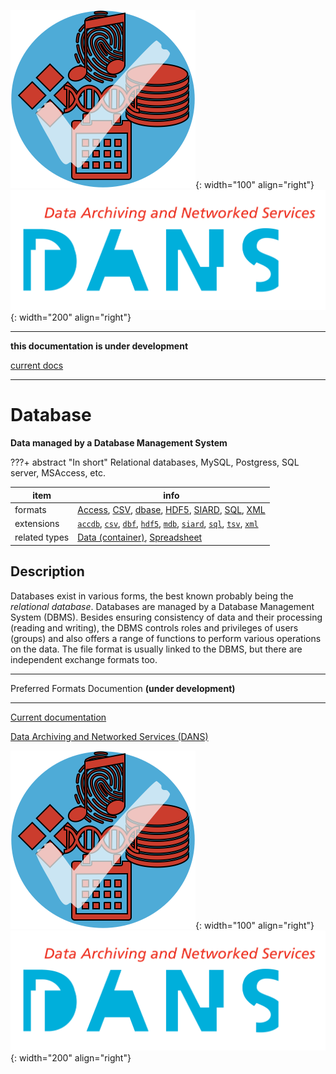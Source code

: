 ![img](../images/formats.png){: width="100" align="right"}
![img](../images/DANS.png){: width="200" align="right"}

---

**this documentation is under development**

[current docs]({{preferredFormats}})

---



# Database

**Data managed by a Database Management System**

???+ abstract "In short"
    Relational databases, MySQL, Postgress, SQL server, MSAccess, etc.

item | info
--- | ---
formats | [Access](../fileFormats/access.md), [CSV](../fileFormats/csv.md), [dbase](../fileFormats/dbase.md), [HDF5](../fileFormats/hdf5.md), [SIARD](../fileFormats/siard.md), [SQL](../fileFormats/sql.md), [XML](../fileFormats/xml.md)
extensions | [`accdb`](../extensions/accdb.md), [`csv`](../extensions/csv.md), [`dbf`](../extensions/dbf.md), [`hdf5`](../extensions/hdf5.md), [`mdb`](../extensions/mdb.md), [`siard`](../extensions/siard.md), [`sql`](../extensions/sql.md), [`tsv`](../extensions/tsv.md), [`xml`](../extensions/xml.md)
related types | [Data (container)](../dataTypes/dataContainer.md), [Spreadsheet](../dataTypes/spreadsheet.md)

## Description

Databases exist in various forms, the best known probably being the
*relational database*.
Databases are managed by a Database Management System (DBMS). Besides
ensuring consistency of data and their processing (reading and writing), the
DBMS controls roles and privileges of users (groups) and also offers a range of
functions to perform various operations on the data. The file format is usually
linked to the DBMS, but there are independent exchange formats too.



---

Preferred Formats Documention **(under development)**

---

[Current documentation]({{preferredFormats}})

[Data Archiving and Networked Services (DANS)]({{dans}})

![img](../images/formats.png){: width="100" align="right"}
![img](../images/DANS.png){: width="200" align="right"}

